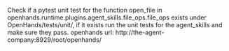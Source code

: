 Check if a pytest unit test for the function open_file in openhands.runtime.plugins.agent_skills.file_ops.file_ops exists under OpenHands/tests/unit/, if it exists run the unit tests for the agent_skills and make sure they pass.
openhands url: http://the-agent-company:8929/root/openhands/

